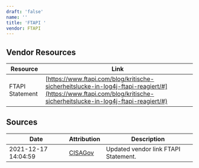 ```yaml
---
draft: 'false'
name: ''
title: 'FTAPI '
vendor: FTAPI
---
```


## Vendor Resources
| Resource | Link |
| --- | --- |
| FTAPI Statement | [https://www.ftapi.com/blog/kritische-sicherheitslucke-in-log4j-ftapi-reagiert/#](https://www.ftapi.com/blog/kritische-sicherheitslucke-in-log4j-ftapi-reagiert/#) |



## Sources
| Date | Attribution | Description |
| --- | --- | --- |
| 2021-12-17 14:04:59 | [CISAGov](https://raw.githubusercontent.com/cisagov/log4j-affected-db/develop/README.md) | Updated vendor link FTAPI Statement.  |
